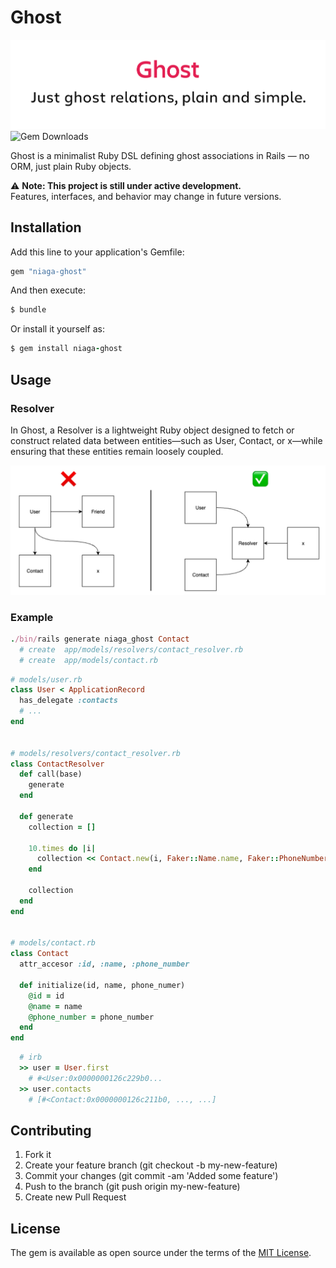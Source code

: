 # Ghost
![logo](./images/ghost.png)
![Gem Downloads](https://img.shields.io/gem/dt/niaga-ghost)

Ghost is a minimalist Ruby DSL defining ghost associations in Rails — no ORM, just plain Ruby objects.

⚠️ **Note: This project is still under active development.**  
Features, interfaces, and behavior may change in future versions.

## Installation
Add this line to your application's Gemfile:
```ruby
gem "niaga-ghost"
```
And then execute:
```ruby
$ bundle
```
Or install it yourself as:
```ruby
$ gem install niaga-ghost
```

## Usage

### Resolver
In Ghost, a Resolver is a lightweight Ruby object designed to fetch or construct related data between entities—such as User, Contact, or x—while ensuring that these entities remain loosely coupled.

![diagram](./images/diagram.png)


### Example
```ruby
./bin/rails generate niaga_ghost Contact
  # create  app/models/resolvers/contact_resolver.rb
  # create  app/models/contact.rb
```

```ruby
# models/user.rb
class User < ApplicationRecord
  has_delegate :contacts
  # ...
end


# models/resolvers/contact_resolver.rb
class ContactResolver
  def call(base)
    generate
  end

  def generate
    collection = []

    10.times do |i|
      collection << Contact.new(i, Faker::Name.name, Faker::PhoneNumber.cell_phone)
    end

    collection
  end
end


# models/contact.rb
class Contact
  attr_accesor :id, :name, :phone_number

  def initialize(id, name, phone_numer)
    @id = id
    @name = name
    @phone_number = phone_number
  end
end
```

```ruby
  # irb
  >> user = User.first
    # #<User:0x0000000126c229b0...
  >> user.contacts
    # [#<Contact:0x0000000126c211b0, ..., ...]
```


## Contributing
1. Fork it
2. Create your feature branch (git checkout -b my-new-feature)
3. Commit your changes (git commit -am 'Added some feature')
4. Push to the branch (git push origin my-new-feature)
5. Create new Pull Request

## License

The gem is available as open source under the terms of the [MIT License](https://opensource.org/licenses/MIT).